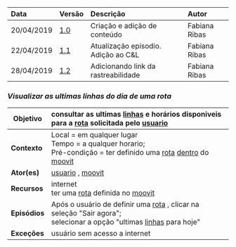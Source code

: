 |Data|Versão|Descrição|Autor|
|:---|:---|:---|:---|
|20/04/2019|[1.0](https://github.com/Andre-Eduardo/2019.1-Requisitos-Moovit/tree/master/cenarios/versao%20cenarios%201.0)|Criação e adição de conteúdo|Fabiana Ribas|
|22/04/2019|[1.1](https://github.com/Andre-Eduardo/2019.1-Requisitos-Moovit/tree/master/cenarios/versao%20cenarios%201.1)|Atualização episodio. Adição ao C&L|Fabiana Ribas|
|28/04/2019|[1.2](https://github.com/Andre-Eduardo/2019.1-Requisitos-Moovit/tree/master/cenarios/versao%20cenarios%201.2)|Adicionando link da rastreabilidade|Fabiana Ribas|


### ***<a name="Visualizar As Ultimas Linhas Do Dia De Uma Rota">Visualizar as ultimas linhas do dia de uma rota</a>***

|**Objetivo**|consultar as ultimas [linhas](https://github.com/Andre-Eduardo/2019.1-Requisitos-Moovit/wiki/L30---linhas) e horários disponiveis para a [rota](https://github.com/Andre-Eduardo/2019.1-Requisitos-Moovit/wiki/L58---rota) solicitada pelo [usuario](https://github.com/Andre-Eduardo/2019.1-Requisitos-Moovit/wiki/L65-Usu%C3%A1rio) |
|--|:--|
|**Contexto**|Local = em qualquer lugar<br>Tempo = a qualquer horario;<br>Pré-condição =  ter definido uma [rota](https://github.com/Andre-Eduardo/2019.1-Requisitos-Moovit/wiki/L58---rota) [dentro](https://github.com/Andre-Eduardo/2019.1-Requisitos-Moovit/wiki/L01---a-bordo) do [moovit](https://github.com/Andre-Eduardo/2019.1-Requisitos-Moovit/wiki/L38---moovit) |
|**Ator(es)**|[usuario](https://github.com/Andre-Eduardo/2019.1-Requisitos-Moovit/wiki/L65-Usu%C3%A1rio) , [moovit](https://github.com/Andre-Eduardo/2019.1-Requisitos-Moovit/wiki/L38---moovit) |
|**Recursos**|internet<br>ter uma [rota](https://github.com/Andre-Eduardo/2019.1-Requisitos-Moovit/wiki/L58---rota) definida no [moovit](https://github.com/Andre-Eduardo/2019.1-Requisitos-Moovit/wiki/L38---moovit) |
|**Episódios**|Após o usuário de definir uma [rota](https://github.com/Andre-Eduardo/2019.1-Requisitos-Moovit/wiki/L58---rota) , clicar na seleção "Sair agora";<br>selecionar a opção "ultimas [linhas](https://github.com/Andre-Eduardo/2019.1-Requisitos-Moovit/wiki/L30---linhas) para hoje" |
|**Exceções**|usuário sem acesso a internet|
<br><br>
